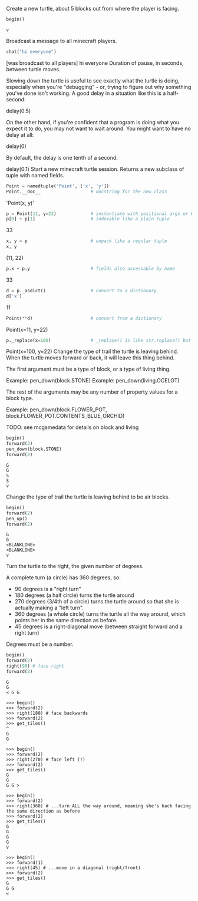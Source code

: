 Create a new turtle, about 5 blocks out from where the player is facing.

```python
begin()
```
```text
v
```
Broadcast a message to all minecraft players.

```python
chat("hi everyone")
```
[was broadcast to all players] hi everyone
Duration of pause, in seconds, between turtle moves.

Slowing down the turtle is useful to see exactly what the turtle is
doing, especially when you're "debugging" - or, trying to figure out
why something you've done isn't working. A good delay in a situation
like this is a half-second:

delay(0.5)

On the other hand, if you're confident that a program is doing what
you expect it to do, you may not want to wait around. You might want
to have no delay at all:

delay(0)

By default, the delay is one tenth of a second:

delay(0.1)
Start a new minecraft turtle session.
Returns a new subclass of tuple with named fields.

```python
Point = namedtuple('Point', ['x', 'y'])
Point.__doc__                   # docstring for the new class
```
'Point(x, y)'
```python
p = Point(11, y=22)             # instantiate with positional args or keywords
p[0] + p[1]                     # indexable like a plain tuple
```
33
```python
x, y = p                        # unpack like a regular tuple
x, y
```
(11, 22)
```python
p.x + p.y                       # fields also accessable by name
```
33
```python
d = p._asdict()                 # convert to a dictionary
d['x']
```
11
```python
Point(**d)                      # convert from a dictionary
```
Point(x=11, y=22)
```python
p._replace(x=100)               # _replace() is like str.replace() but targets named fields
```
Point(x=100, y=22)
Change the type of trail the turtle is leaving behind. When the turtle
moves forward or back, it will leave this thing behind.

The first argument must be a type of block, or a type of living thing.

Example: pen_down(block.STONE)
Example: pen_down(living.OCELOT)

The rest of the arguments may be any number of property values for a block type.

Example: pen_down(block.FLOWER_POT, block.FLOWER_POT.CONTENTS_BLUE_ORCHID)

TODO: see mcgamedata for details on block and living

```python
begin()
forward(2)
pen_down(block.STONE)
forward(2)
```
```text
G
G
S
S
v
```
Change the type of trail the turtle is leaving behind to be air blocks.

```python
begin()
forward(2)
pen_up()
forward(2)
```
```text
G
G
<BLANKLINE>
<BLANKLINE>
v
```
Turn the turtle to the right, the given number of degrees.

A complete turn (a circle) has 360 degrees, so:
- 90 degrees is a "right turn"
- 180 degrees (a half circle) turns the turtle around
- 270 degrees (3/4th of a circle) turns the turtle around so that
she is actually making a "left turn".
- 360 degrees (a whole circle) turns the turtle all the way around,
which points her in the same direction as before.
- 45 degrees is a right-diagonal move (between straight forward and a right turn)

Degrees must be a number.

```python
begin()
forward(2)
right(90) # face right
forward(2)
```
```text
G
G
< G G

>>> begin()
>>> forward(2)
>>> right(180) # face backwards
>>> forward(2)
>>> get_tiles()
^
G
G

>>> begin()
>>> forward(2)
>>> right(270) # face left (!)
>>> forward(2)
>>> get_tiles()
G
G
G G >

>>> begin()
>>> forward(2)
>>> right(360) # ...turn ALL the way around, meaning she's back facing the same direction as before
>>> forward(2)
>>> get_tiles()
G
G
G
G
v

>>> begin()
>>> forward(1)
>>> right(45) # ...move in a diagonal (right/front)
>>> forward(2)
>>> get_tiles()
G
G G
<
